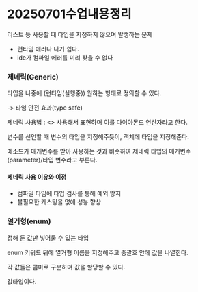 # 20250701수업내용정리

리스트 등 사용할 때 타입을 지정하지 않으며 발생하는 문제
+ 런타임 에러나 나기 쉽다.
+ ide가 컴파일 에러를 미리 찾을 수 없다

### 제네릭(Generic)
타입을 나중에 (런타임(실행중)) 원하는 형태로 정의할 수 있다.

-> 타임 안전 효과(type safe)

제네릭 사용법 : <> 사용해서 표현하며 이를 다이아몬드 연산자라고 한다.

변수를 선언할 때 변수의 타입을 지정해주듯이, 객체에 타입을 지정해준다.

메소드가 매개변수를 받아 사용하는 것과 비슷하여 제네릭 타입의 매개변수(parameter)/타입 변수라고 부른다.

#### 제네릭 사용 이유와 이점
+ 컴파일 타임에 타입 검사를 통해 예외 방지
+ 불필요한 캐스팅을 없애 성능 향상


### 열거형(enum)
정해 둔 값만 넣어둘 수 있는 타입

enum 키워드 뒤에 열거형 이름을 지정해주고 중괄호 안에 값을 나열한다.

각 값들은 콤마로 구분하며 값을 할당할 수 있다.


값타입이다.
